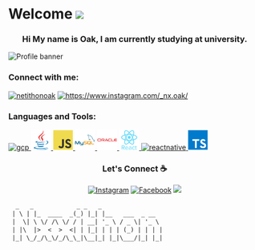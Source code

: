 # Welcome <img src="https://media.giphy.com/media/mGcNjsfWAjY5AEZNw6/giphy.gif" width="50">
<h3 align="center">Hi My name is Oak, I am currently studying at university. </h3> 

![Profile banner](https://i.imgur.com/VNP2tTx.gif)

<h3 align="left">Connect with me:</h3>
<p align="left">
<a href="https://fb.com/netithonoak" target="blank"><img align="center" src="https://raw.githubusercontent.com/rahuldkjain/github-profile-readme-generator/master/src/images/icons/Social/facebook.svg" alt="netithonoak" height="30" width="40" /></a>
<a href="https://instagram.com/_nx.oak/" target="blank"><img align="center" src="https://raw.githubusercontent.com/rahuldkjain/github-profile-readme-generator/master/src/images/icons/Social/instagram.svg" alt="https://www.instagram.com/_nx.oak/" height="30" width="40" /></a>
</p>

<h3 align="left">Languages and Tools:</h3>
<p align="left"> <a href="https://cloud.google.com" target="_blank" rel="noreferrer"> <img src="https://www.vectorlogo.zone/logos/google_cloud/google_cloud-icon.svg" alt="gcp" width="40" height="40"/> </a> <a href="https://www.java.com" target="_blank" rel="noreferrer"> <img src="https://raw.githubusercontent.com/devicons/devicon/master/icons/java/java-original.svg" alt="java" width="40" height="40"/> </a> <a href="https://developer.mozilla.org/en-US/docs/Web/JavaScript" target="_blank" rel="noreferrer"> <img src="https://raw.githubusercontent.com/devicons/devicon/master/icons/javascript/javascript-original.svg" alt="javascript" width="40" height="40"/> </a> <a href="https://www.mysql.com/" target="_blank" rel="noreferrer"> <img src="https://raw.githubusercontent.com/devicons/devicon/master/icons/mysql/mysql-original-wordmark.svg" alt="mysql" width="40" height="40"/> </a> <a href="https://www.oracle.com/" target="_blank" rel="noreferrer"> <img src="https://raw.githubusercontent.com/devicons/devicon/master/icons/oracle/oracle-original.svg" alt="oracle" width="40" height="40"/> </a> <a href="https://reactjs.org/" target="_blank" rel="noreferrer"> <img src="https://raw.githubusercontent.com/devicons/devicon/master/icons/react/react-original-wordmark.svg" alt="react" width="40" height="40"/> </a> <a href="https://reactnative.dev/" target="_blank" rel="noreferrer"> <img src="https://reactnative.dev/img/header_logo.svg" alt="reactnative" width="40" height="40"/> </a> <a href="https://www.typescriptlang.org/" target="_blank" rel="noreferrer"> <img src="https://raw.githubusercontent.com/devicons/devicon/master/icons/typescript/typescript-original.svg" alt="typescript" width="40" height="40"/> </a> </p>


<h3 align="center">Let's Connect ☕</h3>
<p align="center"> 
<!--   <a href="https://www.linkedin.com/in/alessio-casolaro-48821220a/" target="_blank"><img src="https://img.shields.io/badge/-LinkedIn-%230077B5?style=for-the-badge&logo=linkedin&logoColor=white"  alt="LinkedIn"></a> -->
<!--   <a href="https://www.alessiocasolaro.it" target="_blank"><img src="https://img.shields.io/badge/website-000000?style=for-the-badge&logo=About.me&logoColor=white"  alt="My Website"></a> -->
  <a href="https://www.instagram.com/alessio.casolaro" target="_blank"><img src="https://img.shields.io/badge/-Instagram-%23E4405F?style=for-the-badge&logo=instagram&logoColor=white" alt="Instagram"></a>
  <a href="https://www.facebook.com/alessio.casolaro" target="_blank"><img src="https://img.shields.io/badge/-Facebook-%231877F2?style=for-the-badge&logo=gmail&logoColor=white" alt="Facebook"></a>
  <a href = "mailto:alessiocasolaro@hotmail.it"><img src="https://img.shields.io/badge/-Email-%23333?style=for-the-badge&logo=gmail&logoColor=white" target="_blank"></a>
</p>

```
  _   _            _ _   _                 
 | \ | |_  ____  _(_) |_| |__   ___  _ __  
 |  \| \ \/ /\ \/ / | __| '_ \ / _ \| '_ \ 
 | |\  |>  <  >  <| | |_| | | | (_) | | | |
 |_| \_/_/\_\/_/\_\_|\__|_| |_|\___/|_| |_|
                                           
```
